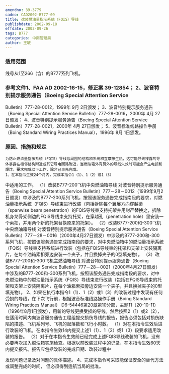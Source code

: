 ```yaml
---
amendno: 39-3779
cadno: CAD2002-B777-09
title: 改装燃油量指示系统（FQIS）导线
publishdate: 2002-09-18
effdate: 2002-09-26
tags: B777
categories: 中南管理局
author: 王敏
---
```


### 适用范围 
线号从1至266（含）的B777系列飞机。

### 参考文件1、FAA AD 2002-16-15，修正案 39-12854； 2、波音特别提示服务通告（Boeing Special Attention Service 
Bulletin）777-28-0012，1999年 9月 2日颁发； 3、波音特别提示服务通告（Boeing Special Attention Service Bulletin）777-28-0016，2000年 4月 27日颁发； 4、波音特别提示服务通告（Boeing Special Attention Service Bulletin）777-28-0021，2000年 4月 27日颁发； 5、波音标准线路操作手册（Boing Standard Wiring Practices Manual），1996年 8月 1日颁发。

### 原因、措施和规定 
    为防止燃油量指示系统（FQIS）导线与周围的结构和系统相互摩擦生热，这可能导致裸露的导体暴露在相邻结构附近或其它导电回路附近，当燃油箱外有另外的导线失效时可能会产生电弧和爆炸。要求完成以下工作，除非已事先完成。 
    1、在本指令生效24个月内，完成本指令1（1）、1（2）或1（3）
  
中适用的工作。 
    （1）改装B777-200飞机中央燃油箱导线 
    对波音特别提示服务通告（Boeing Special Attention Service Bulletin）777－28－0012（1999年9月2日颁发）中涉及的B777-200系列飞机，按照该服务通告完成指南段的要求，对燃油量指示系统（FQIS）导线束进行改装（包括拆除每个翼展方向穿越梁（spanwise beam penetration）的FQIS导线束支持托架并用封严替换之，拆除机身龙骨架侧边的FQIS导线束支持托架，在穿越孔（penetration hole）里安装一个索扣，并用两个新的托架替换原来的托架）。 
    （2）改装B777-200和-300飞机中央燃油箱导线 
    对波音特别提示服务通告（Boeing Special Attention Service Bulletin）777－28－0016（2000年4月27日颁发）中涉及的B777-200和-300系列飞机，按照该服务通告完成指南段的要求，对中央燃油箱中的燃油量指示系统（FQIS）导线束支持系统进行改装（包括在FQIS导线束的托架和支架上安装隔离片，在每个油箱索扣旁边安装一个夹子，并且换掉夹子的0型填充物）。 
    （3）改装B777-200和-300飞机主燃油箱导线 
    对波音特别提示服务通告（Boeing Special Attention Service Bulletin）777－28－0021（2000年4月27日颁发）中涉及的B777-200和-300系列飞机，按照该服务通告完成指南段的要求，对中央燃油箱中的燃油量指示系统（FQIS）导线束进行改装（包括在FQIS导线束的托架和支架上安装隔离片，在每个油箱索扣旁边安装一个夹子，并且换掉夹子的0型填充物）。 
    2、如果在执行本指令1（1）、1（2）或1（3）的改装过程中发现有任何受损的导线，在下次飞行前，根据波音标准线路操作手册（Boing Standard Wiring Practices Manual） D6-54446第20章第10分部，主题11（20-10-11）（1996年8月1日颁发），用新的导线更换受损的导线。然后按照2（1）或2（2），在适用时间内向波音服务通告工程组提交损伤导线的报告，报告必须包括对损伤缺陷的描述、飞机系列号、飞机的起落数和飞行小时数。 
    （1）对在本指令生效后进行改装的飞机，在本指令生效14内提交上述1（1）、1（2）或1（3）段要求适用改装的报告。 
    （2）对于在本指令生效前已经完成上述FQIS导线改装的飞机，没有必要再次加入燃油箱实施检查。根据以前改装过程中的记录，在本指令生效60天内提交报告。报告应包括改装的完成日期、改装过程中

  
发现问题记录及对问题的具体描述。     4、完成本指令可采取能保证安全的替代方法或调整完成的时间，
但必须得到适航当局的批准。
